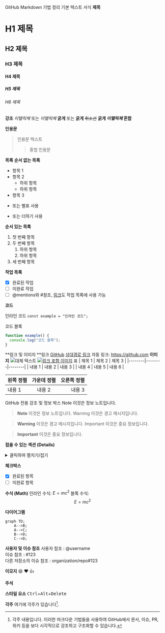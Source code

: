 GitHub Markdown 기법 정리
기본 텍스트 서식
**제목**
# H1 제목
## H2 제목
### H3 제목
#### H4 제목
##### H5 제목
###### H6 제목

**강조**
*이탤릭체* 또는 _이탤릭체_
**굵게** 또는 __굵게__
~~취소선~~
**굵게 _이탤릭체_ 혼합**

**인용문**
> 인용문 텍스트
> > 중첩 인용문

**목록**
**순서 없는 목록**
- 항목 1
- 항목 2
  - 하위 항목
  - 하위 항목
- 항목 3

* 또는 별표 사용
+ 또는 더하기 사용

**순서 있는 목록**

1. 첫 번째 항목
2. 두 번째 항목
   1. 하위 항목
   2. 하위 항목
3. 세 번째 항목


**작업 목록**
- [x] 완료된 작업
- [ ] 미완료 작업
- [ ] @mentions와 #참조, [링크](url)도 작업 목록에 사용 가능

**코드**

인라인 코드
`const example = "인라인 코드";`

코드 블록
```javascript
function example() {
  console.log("코드 블록");
}
```
**링크 및 이미지
**링크
[GitHub](https://github.com)
[상대경로 링크](/relative-path)
자동 링크: https://github.com
**이미지**
![대체 텍스트](이미지URL)
[![링크 포함 이미지](이미지URL)](링크URL)
표
| 제목 1 | 제목 2 | 제목 3 |
|--------|--------|--------|
| 내용 1 | 내용 2 | 내용 3 |
| 내용 4 | 내용 5 | 내용 6 |

| 왼쪽 정렬 | 가운데 정렬 | 오른쪽 정렬 |
|:---------|:----------:|-----------:|
| 내용 1    | 내용 2     | 내용 3     |
GitHub 전용 강조 및 정보 박스
Note 이것은 정보 노트입니다.

> **Note**
> 이것은 정보 노트입니다.
Warning 이것은 경고 메시지입니다.

> **Warning**
> 이것은 경고 메시지입니다.
Important 이것은 중요 정보입니다.

> **Important**
> 이것은 중요 정보입니다.

**접을 수 있는 섹션 (Details)**
<details>
  <summary>
    클릭하여 펼치기/접기
  </summary>
  여기에 추가 정보가 들어갑니다.
</details>

**체크박스**
- [x] 완료된 항목
- [ ] 미완료 항목

**수식 (Math)**
인라인 수식: $E=mc^2$
블록 수식:
$$
E = mc^2
$$

**다이어그램**
```mermaid
graph TD;
    A-->B;
    A-->C;
    B-->D;
    C-->D;
```

**사용자 및 이슈 참조**
사용자 참조 : @username              
이슈 참조 : #123                   
다른 저장소의 이슈 참조 : organization/repo#123  

**이모지**
:smile: :heart: :thumbsup:

**주석**
<!-- 이 주석은 렌더링되지 않습니다 -->

**스타일 요소**
<kbd>Ctrl</kbd>+<kbd>Alt</kbd>+<kbd>Delete</kbd> 

**각주**
여기에 각주가 있습니다[^1].

[^1]: 각주 내용입니다.
이러한 마크다운 기법들을 사용하여 GitHub에서 문서, 이슈, PR, 위키 등을 보다 시각적으로 강조하고 구조화할 수 있습니다.
